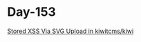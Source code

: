 # Day-153

[Stored XSS Via SVG Upload in kiwitcms/kiwi](https://huntr.dev/bounties/6aea9a26-e29a-467b-aa5a-f767f0c2ec96/)
